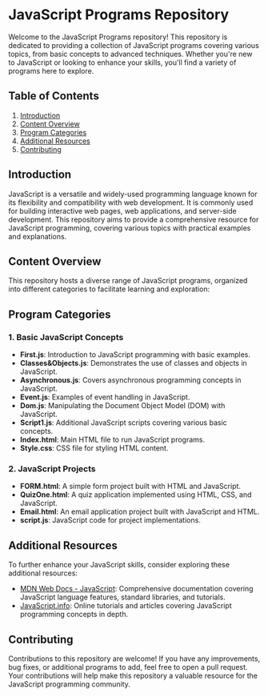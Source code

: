 # JavaScript Programs Repository

Welcome to the JavaScript Programs repository! This repository is dedicated to providing a collection of JavaScript programs covering various topics, from basic concepts to advanced techniques. Whether you're new to JavaScript or looking to enhance your skills, you'll find a variety of programs here to explore.

## Table of Contents

1. [Introduction](#introduction)
2. [Content Overview](#content-overview)
3. [Program Categories](#program-categories)
4. [Additional Resources](#additional-resources)
5. [Contributing](#contributing)

## Introduction

JavaScript is a versatile and widely-used programming language known for its flexibility and compatibility with web development. It is commonly used for building interactive web pages, web applications, and server-side development. This repository aims to provide a comprehensive resource for JavaScript programming, covering various topics with practical examples and explanations.

## Content Overview

This repository hosts a diverse range of JavaScript programs, organized into different categories to facilitate learning and exploration:

## Program Categories

### 1. Basic JavaScript Concepts

- **First.js**: Introduction to JavaScript programming with basic examples.
- **Classes&Objects.js**: Demonstrates the use of classes and objects in JavaScript.
- **Asynchronous.js**: Covers asynchronous programming concepts in JavaScript.
- **Event.js**: Examples of event handling in JavaScript.
- **Dom.js**: Manipulating the Document Object Model (DOM) with JavaScript.
- **Script1.js**: Additional JavaScript scripts covering various basic concepts.
- **Index.html**: Main HTML file to run JavaScript programs.
- **Style.css**: CSS file for styling HTML content.

### 2. JavaScript Projects

- **FORM.html**: A simple form project built with HTML and JavaScript.
- **QuizOne.html**: A quiz application implemented using HTML, CSS, and JavaScript.
- **Email.html**: An email application project built with JavaScript and HTML.
- **script.js**: JavaScript code for project implementations.

## Additional Resources

To further enhance your JavaScript skills, consider exploring these additional resources:

- [MDN Web Docs - JavaScript](https://developer.mozilla.org/en-US/docs/Web/JavaScript): Comprehensive documentation covering JavaScript language features, standard libraries, and tutorials.
- [JavaScript.info](https://javascript.info/): Online tutorials and articles covering JavaScript programming concepts in depth.

## Contributing

Contributions to this repository are welcome! If you have any improvements, bug fixes, or additional programs to add, feel free to open a pull request. Your contributions will help make this repository a valuable resource for the JavaScript programming community.
